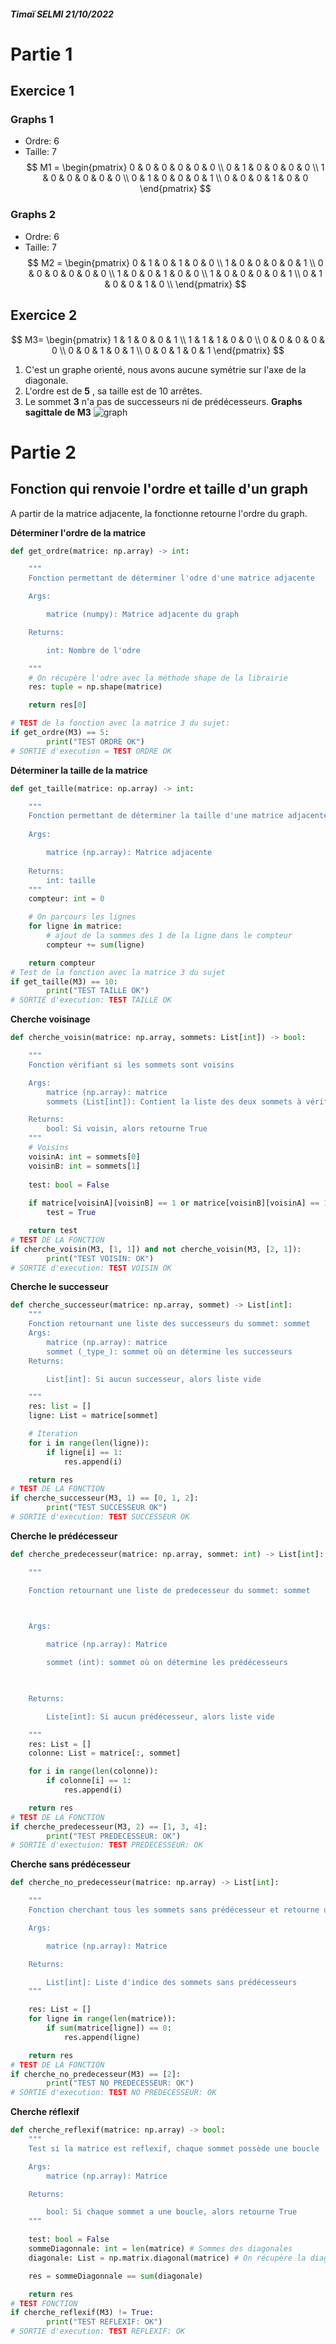 ##### Timaï SELMI 21/10/2022
# Partie 1
## Exercice 1
### Graphs 1
- Ordre: 6
- Taille: 7
$$
M1 =
\begin{pmatrix}
0 & 0 & 0 & 0 & 0 & 0 \\ 
0 & 1 & 0 & 0 & 0 & 0 \\ 
1 & 0 & 0 & 0 & 0 & 0 \\ 
0 & 1 & 0 & 0 & 0 & 1 \\
0 & 0 & 0 & 1 & 0 & 0
\end{pmatrix}
$$
### Graphs 2
- Ordre: 6
- Taille: 7
$$
M2 =
\begin{pmatrix}
0 & 1 & 0 & 1 & 0 & 0 \\ 
1 & 0 & 0 & 0 & 0 & 1 \\ 
0 & 0 & 0 & 0 & 0 & 0 \\ 
1 & 0 & 0 & 1 & 0 & 0 \\ 
1 & 0 & 0 & 0 & 0 & 1 \\ 
0 & 1 & 0 & 0 & 1 & 0 \\ 
\end{pmatrix}
$$
## Exercice 2
$$
M3=
\begin{pmatrix}
1 & 1 & 0 & 0 & 1 \\
1 & 1 & 1 & 0 & 0  \\ 
0 & 0 & 0 & 0 & 0 \\ 
0 & 0 & 1 & 0 & 1 \\ 
0 & 0 & 1 & 0 & 1
\end{pmatrix}
$$
1) C'est un graphe orienté, nous avons aucune symétrie sur l'axe de la diagonale.
2) L'ordre est de **5** , sa taille est de 10 arrêtes.
3) Le sommet **3** n'a pas de successeurs ni de prédécesseurs. 
**Graphs sagittale de M3**
![graph](graph.png)

# Partie 2
## Fonction qui renvoie l'ordre  et taille d'un graph
A partir de la matrice adjacente, la fonctionne retourne l'ordre du graph.

**Déterminer l'ordre de la matrice**
```python
def get_ordre(matrice: np.array) -> int:

    """
    Fonction permettant de déterminer l'odre d'une matrice adjacente

    Args:

        matrice (numpy): Matrice adjacente du graph

    Returns:

        int: Nombre de l'odre

    """
    # On récupère l'odre avec la méthode shape de la librairie
    res: tuple = np.shape(matrice)

    return res[0]

# TEST de la fonction avec la matrice 3 du sujet:
if get_ordre(M3) == 5:
        print("TEST ORDRE OK")
# SORTIE d'execution = TEST ORDRE OK
```

**Déterminer la taille de la matrice**
```python
def get_taille(matrice: np.array) -> int:

    """
    Fonction permettant de déterminer la taille d'une matrice adjacente
    
    Args:

        matrice (np.array): Matrice adjacente
        
    Returns:
        int: taille
    """
    compteur: int = 0

    # On parcours les lignes
    for ligne in matrice:
        # ajout de la sommes des 1 de la ligne dans le compteur
        compteur += sum(ligne)

    return compteur
# Test de la fonction avec la matrice 3 du sujet
if get_taille(M3) == 10:
        print("TEST TAILLE OK")
# SORTIE d'execution: TEST TAILLE OK
```

**Cherche voisinage**
```python
def cherche_voisin(matrice: np.array, sommets: List[int]) -> bool:

    """
    Fonction vérifiant si les sommets sont voisins

    Args:
        matrice (np.array): matrice
        sommets (List[int]): Contient la liste des deux sommets à vérifier le voisinage

    Returns:
        bool: Si voisin, alors retourne True
    """
    # Voisins
    voisinA: int = sommets[0]
    voisinB: int = sommets[1]
    
    test: bool = False
    
    if matrice[voisinA][voisinB] == 1 or matrice[voisinB][voisinA] == 1:
        test = True

    return test
# TEST DE LA FONCTION
if cherche_voisin(M3, [1, 1]) and not cherche_voisin(M3, [2, 1]):
        print("TEST VOISIN: OK")
# SORTIE d'execution: TEST VOISIN OK
```

**Cherche le successeur**
```python
def cherche_successeur(matrice: np.array, sommet) -> List[int]:
    """
    Fonction retournant une liste des successeurs du sommet: sommet
    Args:
        matrice (np.array): matrice
        sommet (_type_): sommet où on détermine les successeurs
    Returns:

        List[int]: Si aucun successeur, alors liste vide

    """
    res: list = []
    ligne: List = matrice[sommet]

    # Iteration
    for i in range(len(ligne)):
        if ligne[i] == 1:
            res.append(i)

    return res
# TEST DE LA FONCTION
if cherche_successeur(M3, 1) == [0, 1, 2]:
        print("TEST SUCCESSEUR OK")
# SORTIE d'execution: TEST SUCCESSEUR OK      
```

**Cherche le prédécesseur**
```python
def cherche_predecesseur(matrice: np.array, sommet: int) -> List[int]:

    """

    Fonction retournant une liste de predecesseur du sommet: sommet

  

    Args:

        matrice (np.array): Matrice

        sommet (int): sommet où on détermine les prédécesseurs

  

    Returns:

        Liste[int]: Si aucun prédécesseur, alors liste vide

    """
    res: List = []
    colonne: List = matrice[:, sommet]

    for i in range(len(colonne)):
        if colonne[i] == 1:
            res.append(i)

    return res
# TEST DE LA FONCTION    
if cherche_predecesseur(M3, 2) == [1, 3, 4]:
        print("TEST PREDECESSEUR: OK")
# SORTIE d'exectuion: TEST PREDECESSEUR: OK
```

**Cherche sans prédécesseur**
```python
def cherche_no_predecesseur(matrice: np.array) -> List[int]:

    """
    Fonction cherchant tous les sommets sans prédécesseur et retourne une liste

    Args:

        matrice (np.array): Matrice

    Returns:

        List[int]: Liste d'indice des sommets sans prédécesseurs
    """

    res: List = []
    for ligne in range(len(matrice)):
        if sum(matrice[ligne]) == 0:
            res.append(ligne)

    return res
# TEST DE LA FONCTION
if cherche_no_predecesseur(M3) == [2]:
        print("TEST NO PREDECESSEUR: OK")
# SORTIE d'execution: TEST NO PREDECESSEUR: OK
```

**Cherche réflexif**
```python
def cherche_reflexif(matrice: np.array) -> bool:
    """
    Test si la matrice est reflexif, chaque sommet possède une boucle

    Args:
        matrice (np.array): Matrice

    Returns:

        bool: Si chaque sommet a une boucle, alors retourne True
    """

    test: bool = False
    sommeDiagonnale: int = len(matrice) # Sommes des diagonales
    diagonale: List = np.matrix.diagonal(matrice) # On récupère la diagonnale

    res = sommeDiagonnale == sum(diagonale)

    return res
# TEST FONCTION
if cherche_reflexif(M3) != True:
        print("TEST REFLEXIF: OK")
# SORTIE d'execution: TEST REFLEXIF: OK
```